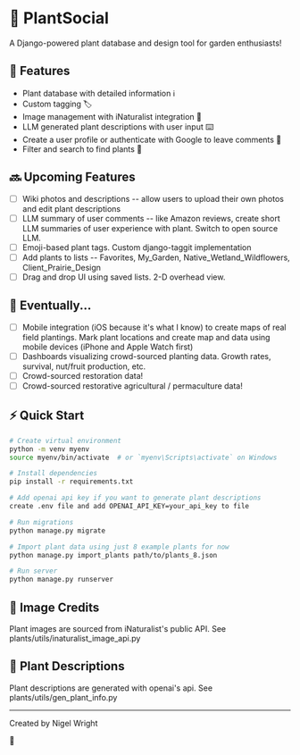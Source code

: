 # 🌿 PlantSocial
A Django-powered plant database and design tool for garden enthusiasts! 

## 🌱 Features
- Plant database with detailed information ℹ️
- Custom tagging 🏷️
- Image management with iNaturalist integration 📸
- LLM generated plant descriptions with user input ⌨️
- Create a user profile or authenticate with Google to leave comments 💬
- Filter and search to find plants 🔎

## 🔜 Upcoming Features
- [ ] Wiki photos and descriptions -- allow users to upload their own photos and edit plant descriptions 
- [ ] LLM summary of user comments -- like Amazon reviews, create short LLM summaries of user experience with plant. Switch to open source LLM.
- [ ] Emoji-based plant tags. Custom django-taggit implementation
- [ ] Add plants to lists -- Favorites, My_Garden, Native_Wetland_Wildflowers, Client_Prairie_Design
- [ ] Drag and drop UI using saved lists. 2-D overhead view.  

## 🚀 Eventually...
- [ ] Mobile integration (iOS because it's what I know) to create maps of real field plantings. Mark plant locations and create map and data using mobile devices (iPhone and Apple Watch first)
- [ ] Dashboards visualizing crowd-sourced planting data. Growth rates, survival, nut/fruit production, etc. 
- [ ] Crowd-sourced restoration data!
- [ ] Crowd-sourced restorative agricultural / permaculture data!

## ⚡️ Quick Start
```bash
# Create virtual environment
python -m venv myenv
source myenv/bin/activate  # or `myenv\Scripts\activate` on Windows

# Install dependencies
pip install -r requirements.txt

# Add openai api key if you want to generate plant descriptions
create .env file and add OPENAI_API_KEY=your_api_key to file

# Run migrations
python manage.py migrate

# Import plant data using just 8 example plants for now
python manage.py import_plants path/to/plants_8.json

# Run server
python manage.py runserver
```

## 📸 Image Credits
Plant images are sourced from iNaturalist's public API. See plants/utils/inaturalist_image_api.py

## 📝 Plant Descriptions
Plant descriptions are generated with openai's api. See plants/utils/gen_plant_info.py

---
Created by Nigel Wright

💚 